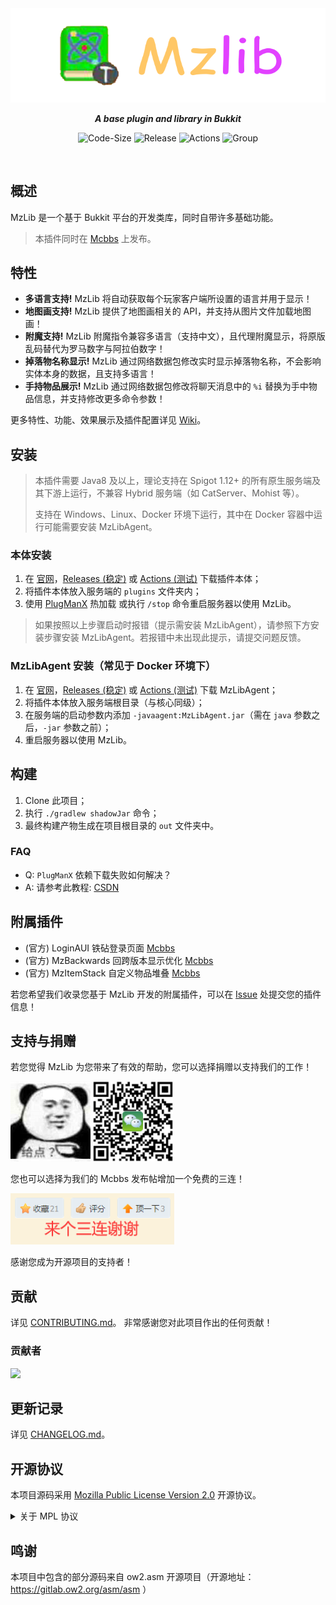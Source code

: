 <div align=center> 

<img src="https://raw.githubusercontent.com/BugCleanser/MzLib/main/.github/assets/banner.png"/>

***A base plugin and library in Bukkit***

![Code-Size](https://img.shields.io/github/languages/code-size/BugCleanser/MzLib?style=flat-square)
![Release](https://img.shields.io/github/v/release/BugCleanser/MzLib?style=flat-square)
![Actions](https://img.shields.io/github/actions/workflow/status/BugCleanser/MzLib/build.yml?style=flat-square)
![Group](https://img.shields.io/badge/group-750455476-yellow?style=flat-square)

</div>

<br>

## 概述
MzLib 是一个基于 Bukkit 平台的开发类库，同时自带许多基础功能。
> 本插件同时在 [Mcbbs](https://www.mcbbs.net/thread-1250793-1-1.html) 上发布。

## 特性
- **多语言支持!** MzLib 将自动获取每个玩家客户端所设置的语言并用于显示！
- **地图画支持!** MzLib 提供了地图画相关的 API，并支持从图片文件加载地图画！
- **附魔支持!** MzLib 附魔指令兼容多语言（支持中文），且代理附魔显示，将原版乱码替代为罗马数字与阿拉伯数字！
- **掉落物名称显示!** MzLib 通过网络数据包修改实时显示掉落物名称，不会影响实体本身的数据，且支持多语言！
- **手持物品展示!** MzLib 通过网络数据包修改将聊天消息中的 `%i` 替换为手中物品信息，并支持修改更多命令参数！

更多特性、功能、效果展示及插件配置详见 [Wiki](https://github.com/BugCleanser/MzLib/wiki)。

## 安装
> 本插件需要 Java8 及以上，理论支持在 Spigot 1.12+ 的所有原生服务端及其下游上运行，不兼容 Hybrid 服务端（如 CatServer、Mohist 等）。
> 
> 支持在 Windows、Linux、Docker 环境下运行，其中在 Docker 容器中运行可能需要安装 MzLibAgent。

### 本体安装
1. 在 [官网](https://mz.bugcleaner.cn:6/res/BukkitPlugins)，[Releases (稳定)](https://github.com/BugCleanser/MzLib/releases) 或 [Actions (测试)](https://github.com/BugCleanser/MzLib/actions) 下载插件本体；
2. 将插件本体放入服务端的 `plugins` 文件夹内；
3. 使用 [PlugManX](https://www.spigotmc.org/resources/plugmanx.88135/) 热加载 或执行 `/stop` 命令重启服务器以使用 MzLib。

> 如果按照以上步骤启动时报错（提示需安装 MzLibAgent），请参照下方安装步骤安装 MzLibAgent。若报错中未出现此提示，请提交问题反馈。

### MzLibAgent 安装（常见于 Docker 环境下）
1. 在 [官网](https://mz.bugcleaner.cn:6/res/BukkitPlugins)，[Releases (稳定)](https://github.com/BugCleanser/MzLib/releases) 或 [Actions (测试)](https://github.com/BugCleanser/MzLib/actions) 下载 MzLibAgent；
2. 将插件本体放入服务端根目录（与核心同级）；
3. 在服务端的启动参数内添加 `-javaagent:MzLibAgent.jar`（需在 `java` 参数之后，`-jar` 参数之前）；
4. 重启服务器以使用 MzLib。

## 构建
1. Clone 此项目；
2. 执行 `./gradlew shadowJar` 命令；
3. 最终构建产物生成在项目根目录的 `out` 文件夹中。

### FAQ
- Q: `PlugManX` 依赖下载失败如何解决？
- A: 请参考此教程: [CSDN](https://blog.csdn.net/cxxxxxxxxxxxxx/article/details/106152542)

## 附属插件
- (官方) LoginAUI 铁砧登录页面 [Mcbbs](https://www.mcbbs.net/thread-1324546-1-1.html)
- (官方) MzBackwards 回跨版本显示优化 [Mcbbs](https://www.mcbbs.net/thread-1369629-1-1.html)
- (官方) MzItemStack 自定义物品堆叠 [Mcbbs](https://www.mcbbs.net/thread-1370314-1-1.html)

若您希望我们收录您基于 MzLib 开发的附属插件，可以在 [Issue](https://github.com/BugCleanser/MzLib/issues) 处提交您的插件信息！

## 支持与捐赠
若您觉得 MzLib 为您带来了有效的帮助，您可以选择捐赠以支持我们的工作！

![Plzzz](.github/assets/Plzzz.png)
![Pay](.github/assets/MzLibWePay.png)

您也可以选择为我们的 Mcbbs 发布帖增加一个免费的三连！

![3L](.github/assets/3L.png)

感谢您成为开源项目的支持者！

## 贡献
详见 [CONTRIBUTING.md](CONTRIBUTING.md)。
非常感谢您对此项目作出的任何贡献！

### 贡献者
<a href="https://github.com/BugCleanser/MzLib/graphs/contributors">
  <img src="https://contrib.rocks/image?repo=BugCleanser/MzLib" />
</a>

## 更新记录
详见 [CHANGELOG.md](CHANGELOG.md)。

## 开源协议
本项目源码采用 [Mozilla Public License Version 2.0](https://www.mozilla.org/en-US/MPL/) 开源协议。

<details>
  <summary>关于 MPL 协议</summary>

> Mozilla 公共许可证第二版（简称 MPL2.0）是一个弱 copyleft 许可证，但是其条款的特殊性质又使其更像一个宽松许可证（甚至，有人专门创造了词语 copycenter 来描述这一类许可证），该许可证虽然要求软件源代码需要使用相同许可证进行分发，但是对于可执行软件和包含本软件的大型作品的协议做出了宽松的要求。
>
> MPL2.0 被设计为兼容 GPL 的：其定义了“次要许可证”的概念：这些许可证包含 GPLv2，LGPLv2.1，AGPLv3 及其所有后续版本。对于在合并作品中使用与这些许可证不兼容的许可证时，MPL2.0 额外允许您根据这些次要许可证分发此类作品，且无须公开源代码。

<details>
  <summary>详细信息</summary>

> MPL2.0 许可证许可任何人使用，修改和分发程序及其源代码，额外的：
> 
> - 任何贡献者均不会因您选择根据 MPL2.0 的后续版本或根据次要许可证的条款（如果允许）分发本软件而授予额外的授权；
> - 所有以源代码形式分发的软件均应遵守 MPL2.0 许可证的条款。您必须告知接收者，软件的源代码形式受 MPL2.0 许可证条款的约束，以及他们如何获取 MPL2.0 许可证的副本。您不得尝试在源代码中更改或限制收件人的权利；
> - 以可执行文件形式分发的软件仍应同上述条款提供其源代码形式，且您即可以根据 MPL2.0 许可证，也可以根据其他不同的许可证对该软件的可执行文件形式进行再许可，前提是可执行软件的许可证不试图限制或更改接收者在 MPL2.0 许可证下在软件源代码部分中的权利；
> - 如果您打算分发一个合并作品，且该合并作品是该软件和受一个或多个次要许可证管辖的作品的组合，并且该软件与次要许可证不见容，则 MPL2.0 允许您根据此类次要许可证的条款额外分发本软件以便大型作品的开发者可以，根据他们的选择，使用 MPL2.0 或此类次要许可证的条款进一步分发该软件。

</details>
  
> *以上文字来自 [深入理解开源许可证（Open Source Licenses In Depth）](https://github.com/shaokeyibb/open-source-licenses-in-depth) 。*

</details>

## 鸣谢
本项目中包含的部分源码来自 ow2.asm 开源项目（开源地址：https://gitlab.ow2.org/asm/asm ）
